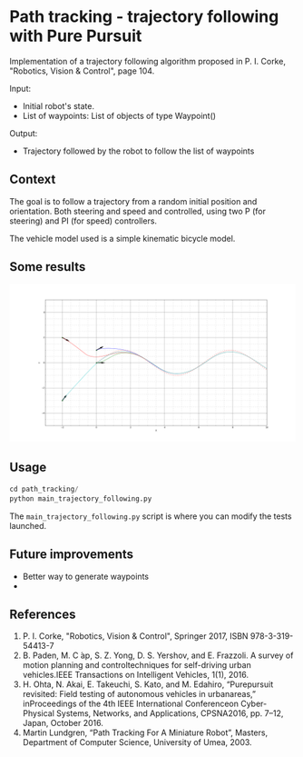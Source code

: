 
# Path tracking - trajectory following with Pure Pursuit

Implementation of a trajectory following algorithm proposed in P. I. Corke, "Robotics, Vision & Control", page 104.

Input:
- Initial robot's state.
- List of waypoints: List of objects of type Waypoint()

Output:
- Trajectory followed by the robot to follow the list of waypoints


## Context

The goal is to follow a trajectory from a random initial position and orientation.
Both steering and speed and controlled, using two P (for steering) and  PI (for speed) controllers.


The vehicle model used is a simple kinematic bicycle model.



## Some results

![](images/test_3.png)  


## Usage

```python
cd path_tracking/
python main_trajectory_following.py
```

The ```main_trajectory_following.py``` script is where you can modify the tests launched.

## Future improvements

- Better way to generate waypoints
-



## References
1. P. I. Corke, "Robotics, Vision & Control", Springer 2017, ISBN 978-3-319-54413-7
2. B. Paden, M. C ́ap, S. Z. Yong, D. S. Yershov, and E. Frazzoli.  A survey of motion planning and controltechniques for self-driving urban vehicles.IEEE Transactions on Intelligent Vehicles, 1(1), 2016.
3. H. Ohta, N. Akai, E. Takeuchi, S. Kato, and M. Edahiro, “Purepursuit revisited: Field testing of autonomous vehicles in urbanareas,” inProceedings of the 4th IEEE International Conferenceon Cyber-Physical Systems, Networks, and Applications, CPSNA2016, pp. 7–12, Japan, October 2016.
4. Martin  Lundgren,  “Path  Tracking  For  A  Miniature  Robot”,  Masters,  Department of Computer Science, University of Umea, 2003.
